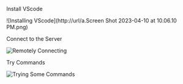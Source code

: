 Install VScode

![Installing VScode](http://url/a.Screen Shot 2023-04-10 at 10.06.10 PM.png)

Connect to the Server

![Remotely Connecting](http://url/a.png)

Try Commands 

![Trying Some Commands](http://url/a.png)
